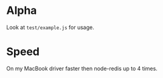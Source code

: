 Alpha
===

Look at `test/example.js` for usage.

Speed
===

On my MacBook driver faster then node-redis up to 4 times.